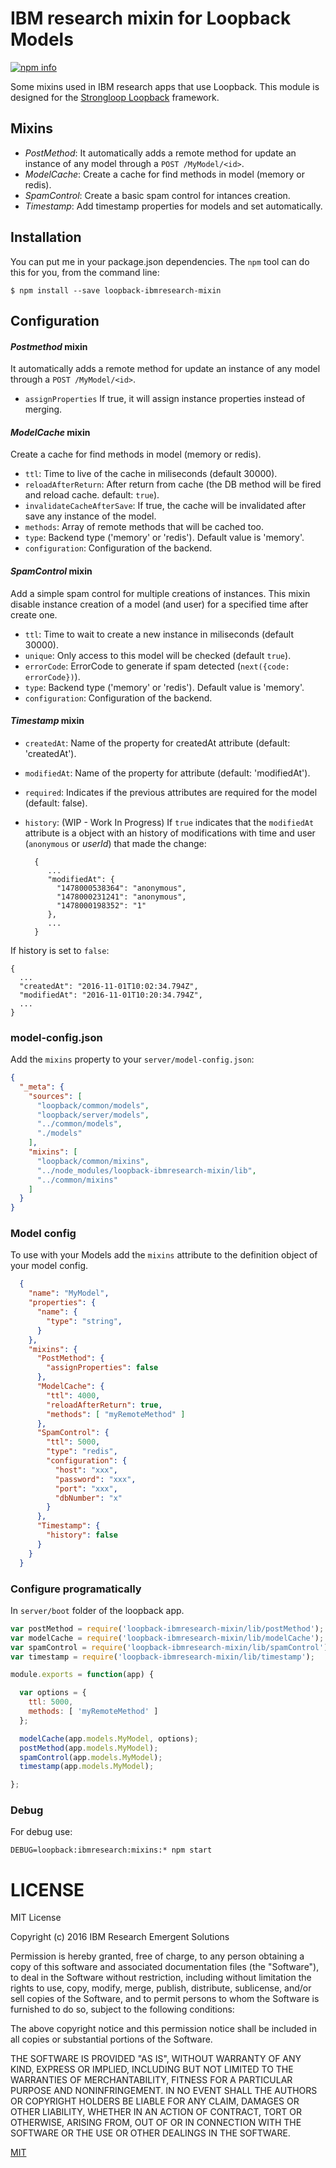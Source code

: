 # IBM research mixin for Loopback Models

[![npm info](https://nodei.co/npm/loopback-ibmresearch-mixin.png?downloads=true&downloadRank=true&stars=true)](https://npmjs.org/package/loopback-ibmresearch-mixin)

Some mixins used in IBM research apps that use Loopback. This module is designed for the [Strongloop Loopback](https://github.com/strongloop/loopback) framework.

## Mixins

* _PostMethod_: It automatically adds a remote method for update an instance of any model through a `POST /MyModel/<id>`.
* _ModelCache_: Create a cache for find methods in model (memory or redis).
* _SpamControl_: Create a basic spam control for intances creation.
* _Timestamp_: Add timestamp properties for models and set automatically.

## Installation

You can put me in your package.json dependencies. The `npm` tool can do this for you, from the command line:

    $ npm install --save loopback-ibmresearch-mixin

## Configuration

#### _Postmethod_ mixin

It automatically adds a remote method for update an instance of any model through a `POST /MyModel/<id>`.

* `assignProperties` If true, it will assign instance properties instead of merging.

#### _ModelCache_ mixin

Create a cache for find methods in model (memory or redis).

* `ttl`: Time to live of the cache in miliseconds (default 30000).
* `reloadAfterReturn`: After return from cache (the DB method will be fired and reload cache. default: `true`).
* `invalidateCacheAfterSave`: If true, the cache will be invalidated after save any instance of the model.
* `methods`: Array of remote methods that will be cached too.
* `type`: Backend type ('memory' or 'redis'). Default value is 'memory'.
* `configuration`: Configuration of the backend.

#### _SpamControl_ mixin

Add a simple spam control for multiple creations of instances. This mixin disable instance creation of a model (and user) for a specified time after create one.

* `ttl`: Time to wait to create a new instance in miliseconds (default 30000).
* `unique`: Only access to this model will be checked (default `true`).
* `errorCode`: ErrorCode to generate if spam detected (`next({code: errorCode})`).
* `type`: Backend type ('memory' or 'redis'). Default value is 'memory'.
* `configuration`: Configuration of the backend.

#### _Timestamp_ mixin

* `createdAt`: Name of the property for createdAt attribute (default: 'createdAt').
* `modifiedAt`: Name of the property for attribute (default: 'modifiedAt').
* `required`: Indicates if the previous attributes are required for the model (default: false).
* `history`: (WIP - Work In Progress) If `true` indicates that the `modifiedAt` attribute is a object with an history of modifications with time and user (`anonymous` or _userId_) that made the change:

        {
           ...
           "modifiedAt": {
             "1478000538364": "anonymous",
             "1478000231241": "anonymous",
             "1478000198352": "1"
           },
           ...
        }

If history is set to `false`:

    {
      ...
      "createdAt": "2016-11-01T10:02:34.794Z",
      "modifiedAt": "2016-11-01T10:20:34.794Z",
      ...
    }

### model-config.json

Add the `mixins` property to your `server/model-config.json`:

```json
{
  "_meta": {
    "sources": [
      "loopback/common/models",
      "loopback/server/models",
      "../common/models",
      "./models"
    ],
    "mixins": [
      "loopback/common/mixins",
      "../node_modules/loopback-ibmresearch-mixin/lib",
      "../common/mixins"
    ]
  }
}
```

### Model config

To use with your Models add the `mixins` attribute to the definition object of your model config.

```json
  {
    "name": "MyModel",
    "properties": {
      "name": {
        "type": "string",
      }
    },
    "mixins": {
      "PostMethod": {
        "assignProperties": false
      },
      "ModelCache": {
        "ttl": 4000,
        "reloadAfterReturn": true,
        "methods": [ "myRemoteMethod" ]
      },
      "SpamControl": {
        "ttl": 5000,
        "type": "redis",
        "configuration": {
          "host": "xxx",
          "password": "xxx",
          "port": "xxx",
          "dbNumber": "x"
        }
      },
      "Timestamp": {
        "history": false
      }
    }
  }
```

### Configure programatically

In `server/boot` folder of the loopback app.

```javascript
var postMethod = require('loopback-ibmresearch-mixin/lib/postMethod');
var modelCache = require('loopback-ibmresearch-mixin/lib/modelCache');
var spamControl = require('loopback-ibmresearch-mixin/lib/spamControl');
var timestamp = require('loopback-ibmresearch-mixin/lib/timestamp');

module.exports = function(app) {

  var options = {
    ttl: 5000,
    methods: [ 'myRemoteMethod' ]
  };

  modelCache(app.models.MyModel, options);
  postMethod(app.models.MyModel);
  spamControl(app.models.MyModel);
  timestamp(app.models.MyModel);

};
```


### Debug

For debug use:

    DEBUG=loopback:ibmresearch:mixins:* npm start

# LICENSE

MIT License

Copyright (c) 2016 IBM Research Emergent Solutions

Permission is hereby granted, free of charge, to any person obtaining a copy
of this software and associated documentation files (the "Software"), to deal
in the Software without restriction, including without limitation the rights
to use, copy, modify, merge, publish, distribute, sublicense, and/or sell
copies of the Software, and to permit persons to whom the Software is
furnished to do so, subject to the following conditions:

The above copyright notice and this permission notice shall be included in all
copies or substantial portions of the Software.

THE SOFTWARE IS PROVIDED "AS IS", WITHOUT WARRANTY OF ANY KIND, EXPRESS OR
IMPLIED, INCLUDING BUT NOT LIMITED TO THE WARRANTIES OF MERCHANTABILITY,
FITNESS FOR A PARTICULAR PURPOSE AND NONINFRINGEMENT. IN NO EVENT SHALL THE
AUTHORS OR COPYRIGHT HOLDERS BE LIABLE FOR ANY CLAIM, DAMAGES OR OTHER
LIABILITY, WHETHER IN AN ACTION OF CONTRACT, TORT OR OTHERWISE, ARISING FROM,
OUT OF OR IN CONNECTION WITH THE SOFTWARE OR THE USE OR OTHER DEALINGS IN THE
SOFTWARE.

[MIT](LICENSE.txt)
